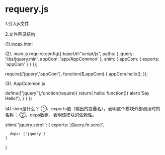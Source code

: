 # requery.js

1.引入js文件
<script  data-main=”js /main”  scr=” js/require.js”></script>
2.文件目录结构

(1).index.html
<script  data-main=”script/js /main”  scr=” script/js /require.js”></script>

(2). main.js
require.config({
baseUrl:"script/js",
paths: {
	jquery: 'libs/jquery.min',
	appCom: 'app/AppCommon'
},
shim: {
	appCom: { 
			exports: 'appCom' 
		}
	}
});

require(['jquery','appCom'], function($,appCom) {
	appCom.hello();
});


(3). AppCommon.js

define(["jquery"],function(require){
    return{
	hello: function(){
	    alert('Say Hello!');
	}
    }
})

(4).shim是什么？
①、exports值（输出的变量名），表明这个模块外部调用时的名称；
②、deps数组，表明该模块的依赖性。

shim{
    'jquery.scroll': {
      exports: 'jQuery.fn.scroll',

      deps: ['jquery']
    }
}

